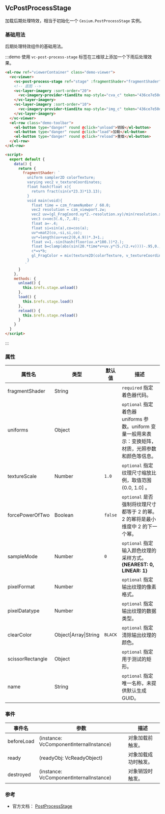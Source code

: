 ## VcPostProcessStage

加载后期处理特效，相当于初始化一个 `Cesium.PostProcessStage` 实例。

### 基础用法

后期处理特效组件的基础用法。

:::demo 使用 `vc-post-process-stage` 标签在三维球上添加一个下雨后处理效果。

```html
<el-row ref="viewerContainer" class="demo-viewer">
  <vc-viewer>
    <vc-post-process-stage ref="stage" :fragmentShader="fragmentShader"></vc-post-process-stage>
    <!-- 底图 -->
    <vc-layer-imagery :sort-order="20">
      <vc-imagery-provider-tianditu map-style="cva_c" token="436ce7e50d27eede2f2929307e6b33c0"></vc-imagery-provider-tianditu>
    </vc-layer-imagery>
    <vc-layer-imagery :sort-order="10">
      <vc-imagery-provider-tianditu map-style="img_c" token="436ce7e50d27eede2f2929307e6b33c0"></vc-imagery-provider-tianditu>
    </vc-layer-imagery>
  </vc-viewer>
  <el-row class="demo-toolbar">
    <el-button type="danger" round @click="unload">销毁</el-button>
    <el-button type="danger" round @click="load">加载</el-button>
    <el-button type="danger" round @click="reload">重载</el-button>
  </el-row>
</el-row>

<script>
  export default {
    data() {
      return {
        fragmentShader: `
          uniform sampler2D colorTexture;
          varying vec2 v_textureCoordinates;
          float hash(float x){
            return fract(sin(x*23.3)*13.13);
          }
          void main(void){
            float time = czm_frameNumber / 60.0;
            vec2 resolution = czm_viewport.zw;
            vec2 uv=(gl_FragCoord.xy*2.-resolution.xy)/min(resolution.x,resolution.y);
            vec3 c=vec3(.6,.7,.8);
            float a=-.4;
            float si=sin(a),co=cos(a);
            uv*=mat2(co,-si,si,co);
            uv*=length(uv+vec2(0,4.9))*.3+1.;
            float v=1.-sin(hash(floor(uv.x*100.))*2.);
            float b=clamp(abs(sin(20.*time*v+uv.y*(5./(2.+v))))-.95,0.,1.)*20.;
            c*=v*b;
            gl_FragColor = mix(texture2D(colorTexture, v_textureCoordinates), vec4(c,1), 0.5);
          }
         `
      }
    },
    methods: {
      unload() {
        this.$refs.stage.unload()
      },
      load() {
        this.$refs.stage.load()
      },
      reload() {
        this.$refs.stage.reload()
      }
    }
  }
</script>
```

:::

### 属性

| 属性名           | 类型                  | 默认值  | 描述                                                                                                  |
| ---------------- | --------------------- | ------- | ----------------------------------------------------------------------------------------------------- |
| fragmentShader   | String                |         | `required` 指定着色器代码。                                                                           |
| uniforms         | Object                |         | `optional` 指定着色器 uniforms 参数。uniform 变量一般用来表示：变换矩阵，材质，光照参数和颜色等信息。 |
| textureScale     | Number                | `1.0`   | `optional` 指定纹理尺寸缩放比例，取值范围 (0.0, 1.0] 。                                               |
| forcePowerOfTwo  | Boolean               | `false` | `optional` 是否强制将纹理尺寸都等于 2 的幂。 2 的幂将是最小维度中 2 的下一个幂。                      |
| sampleMode       | Number                | `0`     | `optional` 指定输入颜色纹理的采样方式。 **{NEAREST: 0, LINEAR: 1}**                                   |
| pixelFormat      | Number                |         | `optional` 指定输出纹理的像素格式。                                                                   |
| pixelDatatype    | Number                |         | `optional` 指定输出纹理的数据类型。                                                                   |
| clearColor       | Object\|Array\|String | `BLACK` | `optional` 指定清除输出纹理的颜色。                                                                   |
| scissorRectangle | Object                |         | `optional` 指定用于测试的矩形。                                                                       |
| name             | String                |         | `optional` 指定唯一名称，未提供默认生成 GUID。                                                        |

### 事件

| 事件名     | 参数                                    | 描述                 |
| ---------- | --------------------------------------- | -------------------- |
| beforeLoad | (instance: VcComponentInternalInstance) | 对象加载前触发。     |
| ready      | (readyObj: VcReadyObject)               | 对象加载成功时触发。 |
| destroyed  | (instance: VcComponentInternalInstance) | 对象销毁时触发。     |

### 参考

- 官方文档： [PostProcessStage](https://cesium.com/docs/cesiumjs-ref-doc/PostProcessStage.html)
